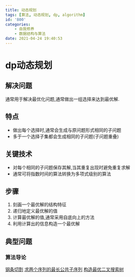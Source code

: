 ```yaml
---
title: 动态规划
tags: [算法, 动态规划, dp, algorithm]
id: '800'
categories:
    - 自我修养
    - 数据结构与算法
date: 2021-04-24 19:40:53
---
```


# dp动态规划

## 解决问题

通常用于解决最优化问题,通常做出一组选择来达到最优解.

## 特点
+ 做出每个选择时,通常会生成与原问题形式相同的子问题
+ 多于一个选择子集都会生成相同的子问题(子问题重叠)

## 关键技术
+ 对每个相同的子问题保存其解,当其重复出现时避免重复求解
+ 通常可将指数时间的算法转换为多项式级别的算法

## 步骤
1. 刻画一个最优解的结构特征
2. 递归地定义最优解的值
3. 计算最优解的值,通常采用自底向上的方法
4. 利用计算出的信息构造一个最优解

## 典型问题

### 算法导论
[钢条切割](./split.html)
[求两个序列的最长公共子序列](./longest_common_subseq.html)
[构造最优二叉搜索树](./construct_bintree.html)